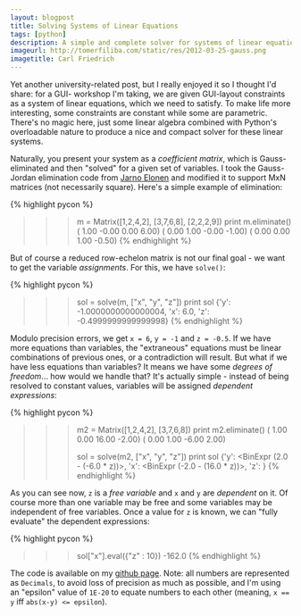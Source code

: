```yaml
---
layout: blogpost
title: Solving Systems of Linear Equations
tags: [python]
description: A simple and complete solver for systems of linear equations
imageurl: http://tomerfiliba.com/static/res/2012-03-25-gauss.png
imagetitle: Carl Friedrich
---
```


Yet another university-related post, but I really enjoyed it so I thought I'd share: for a GUI-
workshop I'm taking, we are given GUI-layout constraints as a system of linear equations, which 
we need to satisfy. To make life more interesting, some constraints are constant while some are 
parametric. There's no magic here, just some linear algebra combined with Python's overloadable 
nature to produce a nice and compact solver for these linear systems.

Naturally, you present your system as a *coefficient matrix*, which is Gauss-eliminated and then 
"solved" for a given set of variables. I took the Gauss-Jordan elimination code from 
[Jarno Elonen](http://elonen.iki.fi/code/misc-notes/python-gaussj/index.html) and modified it to 
support MxN matrices (not necessarily square). Here's a simple example of elimination:

{% highlight pycon %}
>>> m = Matrix([1,2,4,2], [3,7,6,8], [2,2,2,9])
>>> print m.eliminate()
( 1.00  -0.00   0.00   6.00)
( 0.00   1.00  -0.00  -1.00)
( 0.00   0.00   1.00  -0.50)
{% endhighlight %}

But of course a reduced row-echelon matrix is not our final goal - we want to get the variable 
*assignments*. For this, we have `solve()`:

{% highlight pycon %}
>>> sol = solve(m, ["x", "y", "z"])
>>> print sol
{'y': -1.0000000000000004, 'x': 6.0, 'z': -0.4999999999999998}
{% endhighlight %}

Modulo precision errors, we get `x = 6`, `y = -1` and `z = -0.5`. If we have more equations than 
variables, the "extraneous" equations must be linear combinations of previous ones, or a 
contradiction will result. But what if we have less equations than variables? It means we have 
some *degrees of freedom*... how would we handle that? It's actually simple - instead of being 
resolved to constant values, variables will be assigned *dependent expressions*:

{% highlight pycon %}
>>> m2 = Matrix([1,2,4,2], [3,7,6,8])
>>> print m2.eliminate()
( 1.00   0.00   16.00  -2.00)
( 0.00   1.00  -6.00   2.00)
>>>
>>>
>>> sol = solve(m2, ["x", "y", "z"])
>>> print sol
{'y': <BinExpr (2.0 - (-6.0 * z))>, 'x': <BinExpr (-2.0 - (16.0 * z))>, 
    'z': <FreeVar z>}
{% endhighlight %}

As you can see now, `z` is a *free variable* and `x` and `y` are *dependent* on it. Of course more
than one variable may be free and some variables may be independent of free variables. Once a value 
for `z` is known, we can "fully evaluate" the dependent expressions:

{% highlight pycon %}
>>> sol["x"].eval({"z" : 10})
-162.0
{% endhighlight %}

The code is available on my [github page](https://github.com/tomerfiliba/tau/blob/850ff76bf59c80cd9eb18100986205276125508e/sadna/linear_solver.py).
Note: all numbers are represented as `Decimals`, to avoid loss of precision as much as possible, 
and I'm using an "epsilon" value of `1E-20` to equate numbers to each other (meaning, `x == y` iff 
`abs(x-y) <= epsilon`).




